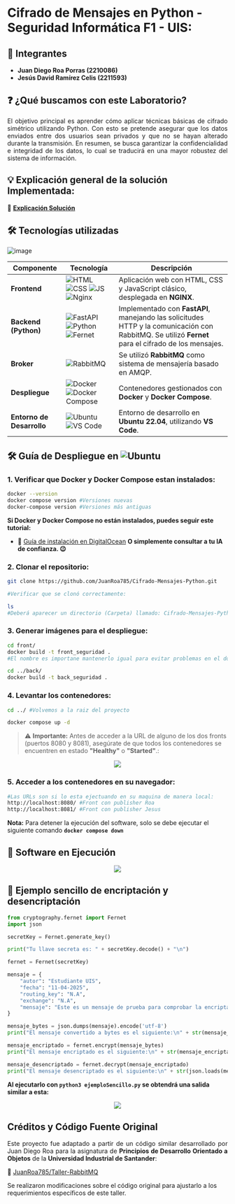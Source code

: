 # Cifrado de Mensajes en Python - Seguridad Informática F1 - UIS:
## 👥 Integrantes
- **Juan Diego Roa Porras (2210086)**
- **Jesús David Ramírez Celis (2211593)**

## ❓ ¿Qué buscamos con este Laboratorio?
<p align="justify">El objetivo principal es aprender cómo aplicar técnicas básicas de cifrado simétrico utilizando Python. Con esto se pretende asegurar que los datos enviados entre dos usuarios sean privados y que no se hayan alterado durante la transmisión. En resumen, se busca garantizar la confidencialidad e integridad de los datos, lo cual se traducirá en una mayor robustez del sistema de información.</p>

## 💡 Explicación general de la solución Implementada:
📄 **[Explicación Solución](./Solucion_Seguridad_en_SI.pdf)**

## 🛠️ Tecnologías utilizadas
![image](https://github.com/user-attachments/assets/7846c41e-dfec-4ae9-bd5c-f327ee2a03c5)

| Componente      | Tecnología                                           | Descripción |
|----------------|------------------------------------------------------|-------------|
| **Frontend**   | ![HTML](https://img.shields.io/badge/HTML-orange?logo=html5&logoColor=white) ![CSS](https://img.shields.io/badge/CSS-blue?logo=css3&logoColor=white) ![JS](https://img.shields.io/badge/JavaScript-yellow?logo=javascript&logoColor=black) ![Nginx](https://img.shields.io/badge/-NGINX-009639?style=flat-square&logo=nginx&logoColor=white) | Aplicación web con HTML, CSS y JavaScript clásico, desplegada en **NGINX**. |
| **Backend (Python)** | ![FastAPI](https://img.shields.io/badge/FastAPI-009688?logo=fastapi&logoColor=white) ![Python](https://img.shields.io/badge/Python-3776AB?logo=python&logoColor=white) ![Fernet](https://img.shields.io/badge/Fernet-7B5BA6?style=flat&logo=lock&logoColor=white)  | Implementado con **FastAPI**, manejando las solicitudes HTTP y la comunicación con RabbitMQ. Se utilizó **Fernet** para el cifrado de los mensajes. |
| **Broker** | ![RabbitMQ](https://img.shields.io/badge/RabbitMQ-FF6600?logo=rabbitmq&logoColor=white) | Se utilizó **RabbitMQ** como sistema de mensajería basado en AMQP. |
| **Despliegue** | ![Docker](https://img.shields.io/badge/Docker-2496ED?logo=docker&logoColor=white) ![Docker Compose](https://img.shields.io/badge/Docker_Compose-2496ED?logo=docker&logoColor=white) | Contenedores gestionados con **Docker** y **Docker Compose**. |
| **Entorno de Desarrollo** | ![Ubuntu](https://img.shields.io/badge/Ubuntu-22.04-orange?logo=ubuntu) ![VS Code](https://img.shields.io/badge/VS_Code-007ACC?logo=visualstudiocode&logoColor=white)  | Entorno de desarrollo en **Ubuntu 22.04**, utilizando **VS Code**. |

## 🛠️ Guía de Despliegue en ![Ubuntu](https://img.shields.io/badge/Ubuntu-22.04-orange?logo=ubuntu)

### 1. Verificar que Docker y Docker Compose estan instalados:
```bash
docker --version
docker compose version #Versiones nuevas
docker-compose version #Versiones más antiguas
```
**Si Docker y Docker Compose no están instalados, puedes seguir este tutorial:**  
- 🔗 [Guía de instalación en DigitalOcean](https://www.digitalocean.com/community/tutorials/how-to-install-and-use-docker-on-ubuntu-20-04-es)  **O simplemente consultar a tu IA de confianza. 😉**

### 2. Clonar el repositorio:
```bash
git clone https://github.com/JuanRoa785/Cifrado-Mensajes-Python.git

#Verificar que se clonó correctamente:

ls 
#Deberá aparecer un directorio (Carpeta) llamado: Cifrado-Mensajes-Python
```

### 3. Generar imágenes para el despliegue:
```bash
cd front/
docker build -t front_seguridad .
#El nombre es importane mantenerlo igual para evitar problemas en el docker compose

cd ../back/
docker build -t back_seguridad . 
```

### 4. Levantar los contenedores:
```bash
cd ../ #Volvemos a la raiz del proyecto

docker compose up -d
```
> ⚠ **Importante:** Antes de acceder a la URL de alguno de los dos fronts (puertos 8080 y 8081), asegúrate de que todos los contenedores se encuentren en estado **"Healthy"** o **"Started"**.:
<p align="center">
  <img src="https://github.com/user-attachments/assets/35c50a93-582c-4475-a0b3-390de6dfbbd2" />
</p>

### 5. Acceder a los contenedores en su navegador:
```bash
#Las URLs son si lo esta ejectuando en su maquina de manera local:
http://localhost:8080/ #Front con publisher Roa
http://localhost:8081/ #Front con publisher Jesus
```
**Nota:** Para detener la ejecución del software, solo se debe ejecutar el siguiente comando **`docker compose down`**

## 🚀 Software en Ejecución
<p align="center">
  <img src="https://github.com/user-attachments/assets/2d1bb4aa-e266-4c3a-a404-9a05248f7dc4" />
</p>

## 🔐 Ejemplo sencillo de encriptación y desencriptación
```python
from cryptography.fernet import Fernet
import json

secretKey = Fernet.generate_key()

print("Tu llave secreta es: " + secretKey.decode() + "\n") 

fernet = Fernet(secretKey)

mensaje = {
    "autor": "Estudiante UIS",
    "fecha": "11-04-2025", 
    "routing_key": "N.A",
    "exchange": "N.A",
    "mensaje": "Este es un mensaje de prueba para comprobar la encriptación usando Fernet:"
}

mensaje_bytes = json.dumps(mensaje).encode('utf-8')
print("El mensaje convertido a bytes es el siguiente:\n" + str(mensaje_bytes) + "\n")

mensaje_encriptado = fernet.encrypt(mensaje_bytes)
print("El mensaje encriptado es el siguiente:\n" + str(mensaje_encriptado) + "\n")

mensaje_desencriptado = fernet.decrypt(mensaje_encriptado)
print("El mensaje desencriptado es el siguiente:\n" + str(json.loads(mensaje_desencriptado)) + "\n")
```
**Al  ejecutarlo con `python3 ejemploSencillo.py` se obtendrá una salida similar a esta:**
<p align="center">
  <img src="https://github.com/user-attachments/assets/79f35166-ee27-429e-b186-7377520348e8" />
</p>

## Créditos y Código Fuente Original
<p align="justify">Este proyecto fue adaptado a partir de un código similar desarrollado por Juan Diego Roa para la asignatura de <b>Principios de Desarrollo Orientado a Objetos</b> de la <b>Universidad Industrial de Santander</b>:</p>

🔗 [JuanRoa785/Taller-RabbitMQ](https://github.com/JuanRoa785/Taller-RabbitMQ)

Se realizaron modificaciones sobre el código original para ajustarlo a los requerimientos específicos de este taller.
